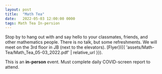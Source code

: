 ```yaml
---
layout: post
title:  "Math Tea"
date:   2022-05-03 12:00:00 0000
tags: Math Tea In-persion
---
```

Stop by to hang out with and say hello to your classmates, friends, and other mathematics people. There is no talk, but some refreshments. We will meet on the 3rd floor in JB (next to the elevators). [Flyer]({{ 'assets/Math-Tea/Math_Tea_05-03_2022.pdf' | relative_url }}).

This is an **in-person** event. Must complete daily COVID-screen report to attend.

<!-- * [CV]({{ 'assets/CV_Youngsu_Kim.pdf' | relative_url }}), updated June 2021. -->


